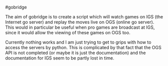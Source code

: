 #gobridge

The aim of gobridge is to create a script which will watch games on IGS (the Internet go server) and replay the moves live on OGS (online go server). This would in particular be useful when pro games are broadcast at IGS, since it would allow the viewing of these games on OGS too. 

Currently nothing works and I am just trying to get to grips with how to access the servers by python. This is complicated by that fact that the OGS API is not completed (or maybe it is just the documentation) and the documentation for IGS seem to be partly lost in time.
